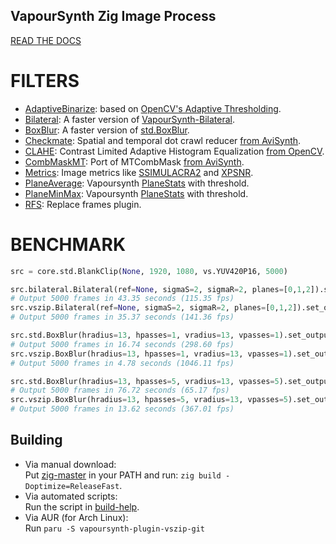 ## VapourSynth Zig Image Process

[READ THE DOCS](https://github.com/dnjulek/vapoursynth-zip/wiki)

# FILTERS
- [AdaptiveBinarize](https://github.com/dnjulek/vapoursynth-zip/wiki/AdaptiveBinarize): based on [OpenCV's Adaptive Thresholding](https://docs.opencv.org/5.x/d7/d4d/tutorial_py_thresholding.html).
- [Bilateral](https://github.com/dnjulek/vapoursynth-zip/wiki/Bilateral): A faster version of [VapourSynth-Bilateral](https://github.com/HomeOfVapourSynthEvolution/VapourSynth-Bilateral).
- [BoxBlur](https://github.com/dnjulek/vapoursynth-zip/wiki/BoxBlur): A faster version of [std.BoxBlur](https://www.vapoursynth.com/doc/functions/video/boxblur.html).
- [Checkmate](https://github.com/dnjulek/vapoursynth-zip/wiki/Checkmate): Spatial and temporal dot crawl reducer [from AviSynth](https://github.com/tp7/checkmate).
- [CLAHE](https://github.com/dnjulek/vapoursynth-zip/wiki/CLAHE): Contrast Limited Adaptive Histogram Equalization [from OpenCV](https://docs.opencv.org/5.x/d5/daf/tutorial_py_histogram_equalization.html).
- [CombMaskMT](https://github.com/dnjulek/vapoursynth-zip/wiki/CombMaskMT): Port of MTCombMask [from AviSynth](http://avisynth.nl/index.php/MTCombMask).
- [Metrics](https://github.com/dnjulek/vapoursynth-zip/wiki/Metrics): Image metrics like [SSIMULACRA2](https://github.com/cloudinary/ssimulacra2) and [XPSNR](https://github.com/fraunhoferhhi/xpsnr).
- [PlaneAverage](https://github.com/dnjulek/vapoursynth-zip/wiki/PlaneAverage): Vapoursynth [PlaneStats](https://www.vapoursynth.com/doc/functions/video/planestats.html) with threshold.
- [PlaneMinMax](https://github.com/dnjulek/vapoursynth-zip/wiki/PlaneMinMax): Vapoursynth [PlaneStats](https://www.vapoursynth.com/doc/functions/video/planestats.html) with threshold.
- [RFS](https://github.com/dnjulek/vapoursynth-zip/wiki/RFS): Replace frames plugin.

# BENCHMARK

```py
src = core.std.BlankClip(None, 1920, 1080, vs.YUV420P16, 5000)

src.bilateral.Bilateral(ref=None, sigmaS=2, sigmaR=2, planes=[0,1,2]).set_output(1) 
# Output 5000 frames in 43.35 seconds (115.35 fps)
src.vszip.Bilateral(ref=None, sigmaS=2, sigmaR=2, planes=[0,1,2]).set_output(2) 
# Output 5000 frames in 35.37 seconds (141.36 fps)

src.std.BoxBlur(hradius=13, hpasses=1, vradius=13, vpasses=1).set_output(3) 
# Output 5000 frames in 16.74 seconds (298.60 fps)
src.vszip.BoxBlur(hradius=13, hpasses=1, vradius=13, vpasses=1).set_output(4) 
# Output 5000 frames in 4.78 seconds (1046.11 fps)

src.std.BoxBlur(hradius=13, hpasses=5, vradius=13, vpasses=5).set_output(5) 
# Output 5000 frames in 76.72 seconds (65.17 fps)
src.vszip.BoxBlur(hradius=13, hpasses=5, vradius=13, vpasses=5).set_output(6) 
# Output 5000 frames in 13.62 seconds (367.01 fps)
```

## Building

- Via manual download:\
Put [zig-master](https://ziglang.org/download/) in your PATH and run: ``zig build -Doptimize=ReleaseFast``.
- Via automated scripts:\
Run the script in [build-help](/build-help).
- Via AUR (for Arch Linux):\
Run ``paru -S vapoursynth-plugin-vszip-git``
 
